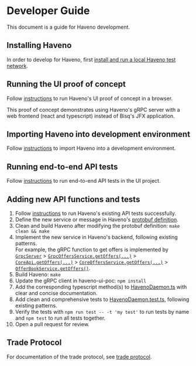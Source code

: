 # Developer Guide

This document is a guide for Haveno development.

## Installing Haveno

In order to develop for Haveno, first [install and run a local Haveno test network](installing.md).

## Running the UI proof of concept

Follow [instructions](https://github.com/haveno-dex/haveno-ui-poc#run-in-a-browser) to run Haveno's UI proof of concept in a browser.

This proof of concept demonstrates using Haveno's gRPC server with a web frontend (react and typescript) instead of Bisq's JFX application.

## Importing Haveno into development environment

Follow [instructions](import-haveno.md) to import Haveno into a development environment.

## Running end-to-end API tests

Follow [instructions](https://github.com/haveno-dex/haveno-ui-poc#run-tests) to run end-to-end API tests in the UI project.

## Adding new API functions and tests

1. Follow [instructions](https://github.com/haveno-dex/haveno-ui-poc#run-tests) to run Haveno's existing API tests successfully.
2. Define the new service or message in Haveno's [protobuf definition](../proto/src/main/proto/grpc.proto).
3. Clean and build Haveno after modifying the protobuf definition: `make clean && make`
4. Implement the new service in Haveno's backend, following existing patterns.<br>
   For example, the gRPC function to get offers is implemented by [`GrpcServer`](https://github.com/haveno-dex/haveno/blob/master/daemon/src/main/java/bisq/daemon/grpc/GrpcServer.java) > [`GrpcOffersService.getOffers(...)`](https://github.com/haveno-dex/haveno/blob/b761dbfd378faf49d95090c126318b419af7926b/daemon/src/main/java/bisq/daemon/grpc/GrpcOffersService.java#L104) > [`CoreApi.getOffers(...)`](https://github.com/haveno-dex/haveno/blob/b761dbfd378faf49d95090c126318b419af7926b/core/src/main/java/bisq/core/api/CoreApi.java#L128) > [`CoreOffersService.getOffers(...)`](https://github.com/haveno-dex/haveno/blob/b761dbfd378faf49d95090c126318b419af7926b/core/src/main/java/bisq/core/api/CoreOffersService.java#L126) > [`OfferBookService.getOffers()`](https://github.com/haveno-dex/haveno/blob/b761dbfd378faf49d95090c126318b419af7926b/core/src/main/java/bisq/core/offer/OfferBookService.java#L193).
5. Build Haveno: `make`
6. Update the gRPC client in haveno-ui-poc: `npm install`
7. Add the corresponding typescript method(s) to [HavenoDaemon.ts](https://github.com/haveno-dex/haveno-ui-poc/blob/master/src/HavenoDaemon.ts) with clear and concise documentation.
8. Add clean and comprehensive tests to [HavenoDaemon.test.ts](https://github.com/haveno-dex/haveno-ui-poc/blob/master/src/HavenoDaemon.test.ts), following existing patterns.
9. Verify the tests with `npm run test -- -t 'my test'` to run tests by name and `npm test` to run all tests together.
10. Open a pull request for review.

## Trade Protocol

For documentation of the trade protocol, see [trade protocol](trade_protocol/trade-protocol.pdf).